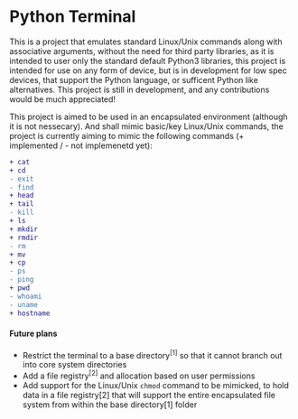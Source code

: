 # Python Terminal
This is a project that emulates standard Linux/Unix commands along with associative arguments, without the need for third party libraries, as it is intended to user only the standard default Python3 libraries, this project is intended for use on any form of device, but is in development for low spec devices, that support the Python language, or sufficent Python like alternatives. This project is still in development, and any contributions would be much appreciated!

This project is aimed to be used in an encapsulated environment (although it is not nessecary). And shall mimic basic/key Linux/Unix commands, the project is currently aiming to mimic the following commands (+ implemented / - not implemenetd yet):
 ```diff
 + cat 
 + cd
 - exit
 - find
 + head
 + tail
 - kill
 + ls
 + mkdir
 + rmdir
 - rm
 + mv
 + cp
 - ps
 - ping
 + pwd
 - whoami
 - uname
 + hostname
 ```

#### Future plans
* Restrict the terminal to a base directory<sup>[1]</sup> so that it cannot branch out into core system directories
* Add a file registry<sup>[2]</sup> and allocation based on user permissions
* Add support for the Linux/Unix `chmod` command to be mimicked, to hold data in a file registry[2] that will support the entire encapsulated file system from within the base directory[1] folder 
